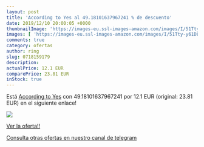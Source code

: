 ```yaml
---
layout: post
title: 'According to Yes al 49.18101637967241 % de descuento'
date: 2019/12/10 20:00:05 +0000
thumbnailImage: 'https://images-eu.ssl-images-amazon.com/images/I/51Tty-y61DL._SL200_.jpg'
images: [ 'https://images-eu.ssl-images-amazon.com/images/I/51Tty-y61DL._SL200_.jpg' ]
comments: true
category: ofertas
author: ring
slug: 0718159179
description:
actualPrice: 12.1 EUR
comparePrice: 23.81 EUR
inStock: true
---
```


Está [According to Yes](https://www.amazon.com/dp/0718159179/?tag=redken08-20) con 49.18101637967241 por 12.1 EUR (original: 23.81 EUR) en el siguiente enlace!

[![](https://images-eu.ssl-images-amazon.com/images/I/51Tty-y61DL._SL200_.jpg)](https://www.amazon.com/dp/0718159179/?tag=redken08-20)

[Ver la oferta!!](https://www.amazon.com/dp/0718159179/?tag=redken08-20)

[Consulta otras ofertas en nuestro canal de telegram](https://t.me/s/ofertas25)
